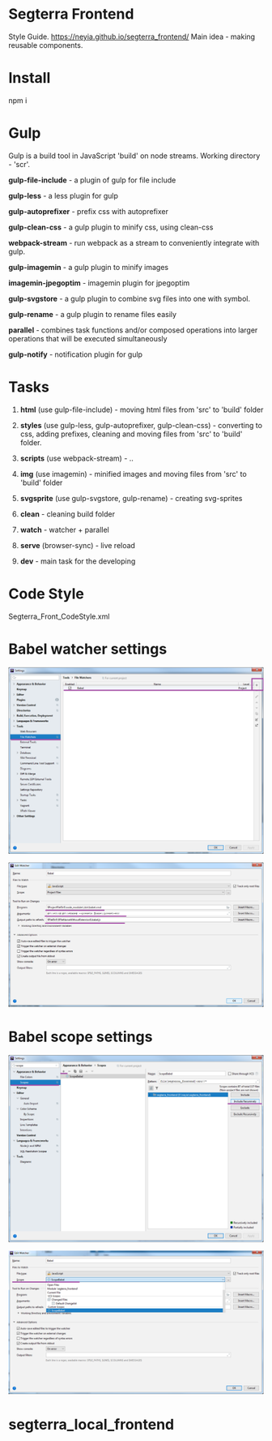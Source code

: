 # Segterra Frontend

Style Guide. https://neyia.github.io/segterra_frontend/
Main idea - making reusable components.

# Install

npm i

# Gulp

Gulp is a build tool in JavaScript 'build' on node streams. Working directory - 'scr'.

**gulp-file-include** - a plugin of gulp for file include

**gulp-less** - a less plugin for gulp

**gulp-autoprefixer** - prefix css with autoprefixer 

**gulp-clean-css** - a gulp plugin to minify css, using clean-css

**webpack-stream** - run webpack as a stream to conveniently integrate with gulp.

**gulp-imagemin** - a gulp plugin to minify images

**imagemin-jpegoptim** - imagemin plugin for jpegoptim 

**gulp-svgstore** - a gulp plugin to combine svg files into one with symbol.
 
**gulp-rename** - a gulp plugin to rename files easily

**parallel** - combines task functions and/or composed operations into larger operations that will be executed simultaneously

**gulp-notify** - notification plugin for gulp  


# Tasks

1. **html** (use gulp-file-include) - moving html files from 'src' to 'build' folder 

2. **styles** (use gulp-less, gulp-autoprefixer, gulp-clean-css) - converting to css, adding prefixes, cleaning and moving files from 'src' to 'build' folder.

3. **scripts** (use webpack-stream) - ..

4. **img** (use imagemin) - minified images and moving files from 'src' to 'build' folder  

5. **svgsprite** (use gulp-svgstore, gulp-rename) - creating svg-sprites

6. **clean** - cleaning build folder

7. **watch** - watcher + parallel

8. **serve** (browser-sync) - live reload

9. **dev** - main task for the developing


 # Code Style

Segterra_Front_CodeStyle.xml


# Babel watcher settings

![Add watcher](src/docs/1.png)

![Set watcher](src/docs/2.png)

# Babel scope settings

![Add watcher](src/docs/scope.png)

![Set watcher](src/docs/babelscope.png)

# segterra_local_frontend

